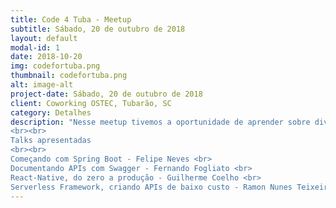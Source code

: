 ```yaml
---
title: Code 4 Tuba - Meetup
subtitle: Sábado, 20 de outubro de 2018
layout: default
modal-id: 1
date: 2018-10-20
img: codefortuba.png
thumbnail: codefortuba.png
alt: image-alt
project-date: Sábado, 20 de outubro de 2018
client: Coworking OSTEC, Tubarão, SC
category: Detalhes
description: "Nesse meetup tivemos a oportunidade de aprender sobre diversos temas, como Spring, Swagger, React-Native e Serverless.
<br><br>
Talks apresentadas
<br><br>
Começando com Spring Boot - Felipe Neves <br>
Documentando APIs com Swagger - Fernando Fogliato <br>
React-Native, do zero a produção - Guilherme Coelho <br>
Serverless Framework, criando APIs de baixo custo - Ramon Nunes Teixeira"
---
```

